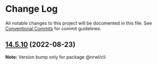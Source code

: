 # Change Log

All notable changes to this project will be documented in this file.
See [Conventional Commits](https://conventionalcommits.org) for commit guidelines.

## [14.5.10](https://github.com/nrwl/nx/compare/14.5.8...14.5.10) (2022-08-23)

**Note:** Version bump only for package @nrwl/cli
